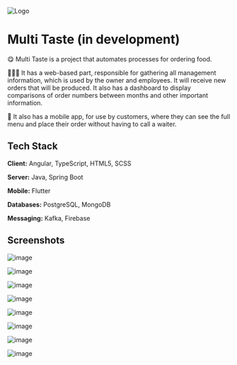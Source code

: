![Logo](https://raw.githubusercontent.com/will9191/w-pizza/refs/heads/main/web/client/public/logo.png)

# Multi Taste (in development)

😋 Multi Taste is a project that automates processes for ordering food.

🧑🏾‍💻 It has a web-based part, responsible for gathering all management information, which is used by the owner and employees. It will receive new orders that will be produced. It also has a dashboard to display comparisons of order numbers between months and other important information.

📱 It also has a mobile app, for use by customers, where they can see the full menu and place their order without having to call a waiter.
## Tech Stack

**Client:** Angular, TypeScript, HTML5, SCSS

**Server:** Java, Spring Boot

**Mobile:** Flutter

**Databases:** PostgreSQL, MongoDB

**Messaging:** Kafka, Firebase

## Screenshots
![image](https://github.com/user-attachments/assets/013dc31d-eeab-46ae-8a3b-3f3361465958)

![image](https://github.com/user-attachments/assets/161c176d-0b13-4b60-8c51-5df813e08a14)

![image](https://github.com/user-attachments/assets/336f6377-15b0-46ea-bf58-a7220fadeb2c)

![image](https://github.com/user-attachments/assets/4bb88ae7-b82f-49a3-90e0-445ac6f38f5e)

![image](https://github.com/user-attachments/assets/15e24012-c5ef-4f5a-a426-7e16728ecf12)

![image](https://github.com/user-attachments/assets/bb1a0f20-3254-47cf-b6ec-378c814335fb)

![image](https://github.com/user-attachments/assets/bead899e-7358-477f-af06-70ac1113ea57)

![image](https://github.com/user-attachments/assets/8b63b9a2-91d0-4b56-9024-7a0ef128c75e)

